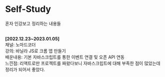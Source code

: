 # Self-Study
혼자 인강보고 정리하는 내용들<br><br>

<b>[2022.12.23~2023.01.05]</b><br>
채널: 노마드코더<br>
강의: 바닐라 JS로 크롬 앱 만들기<br>
배운내용: 기본 자바스크립트를 통한 이벤트 연결 및 오픈 API 연동<br>
느낀점: 리액트로만 프로젝트를 짜왔다보니 자바스크립트에 대해 부족한 점이 많았는데 정리가 되어서 좋았다.<br>

